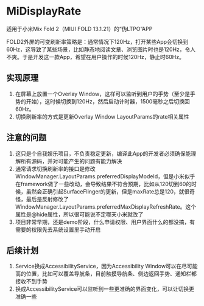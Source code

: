 # MiDisplayRate

适用于小米Mix Fold 2（MIUI FOLD 13.1.21）的“伪LTPO”APP

FOLD2外屏的可变刷新率策略是：通常情况下120Hz，打开某些App会切换到60Hz，这导致了某些场景，比如静态地阅读文章、浏览图片时也是120Hz，令人不爽。于是开发这一款App，希望在用户操作的时候120Hz，静止时60Hz。

## 实现原理
1. 在屏幕上放置一个Overlay Window，这样可以监听到用户的手势（至少是手势的开始），这时候切换到120Hz，然后启动计时器，1500毫秒之后切换回60Hz。
1. 切换刷新率的方式是更新Overlay Window LayoutParams的rate相关属性

## 注意的问题
1. 这只是个自我娱乐项目，不负责稳定更新，编译此App的开发者必须确保能理解所有源码，并对可能产生的问题有能力解决
1. 通常请求切换刷新率的接口是修改WindowManager.LayoutParams.preferredDisplayModeId，但是小米似乎在framework做了一些改动，会导致结果不符合预期，比如从120切到60的时候，虽然会正确引起SurfaceFlinger的更新，但是maxRate总是120，就很奇怪，最后是反射修改了WindowManager.LayoutParams.preferredMaxDisplayRefreshRate。这个属性是@hide属性，所以很可能说不定哪天小米就改了
1. 项目非常早期，还是demo阶段，什么申请权限、用户界面什么的都没搞，有需要的权限先去系统设置里手动开启


## 后续计划
1. Service换成AccessibilityService，因为Accessibility Window可以在尽可能高的位置，比如可以覆盖导航条，目前触摸导航条、侧边返回手势、通知栏都接收不到手势
1. 换成AccessibilityService可以监听到一些更准确的界面变化，可以让切换更准确一些
